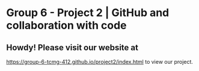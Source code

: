 # Group 6 - Project 2 | GitHub and collaboration with code

## Howdy! Please visit our website at 
https://group-6-tcmg-412.github.io/project2/index.html 
to view our project.
